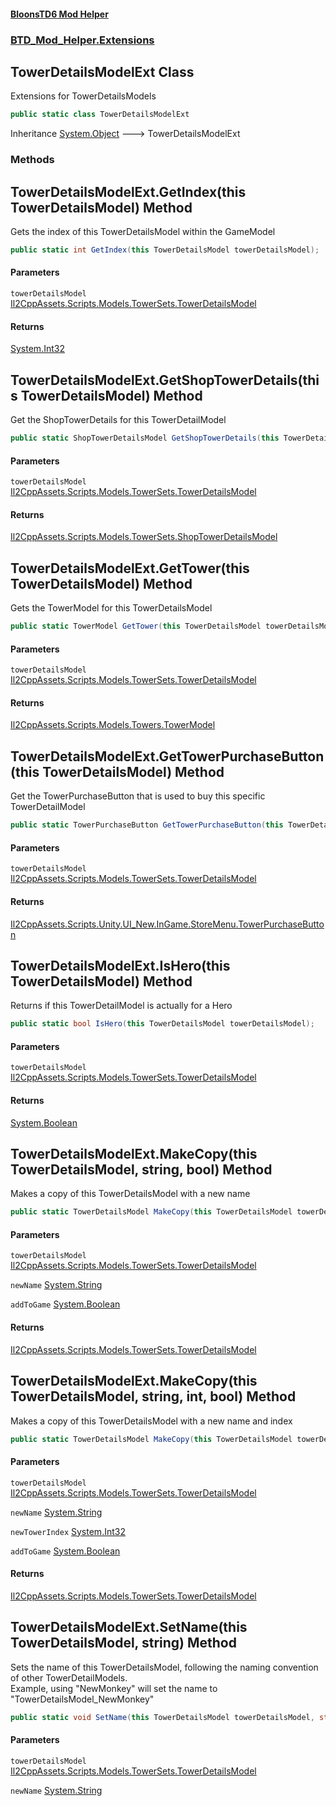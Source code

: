 #### [BloonsTD6 Mod Helper](README.md 'README')
### [BTD_Mod_Helper.Extensions](README.md#BTD_Mod_Helper.Extensions 'BTD_Mod_Helper.Extensions')

## TowerDetailsModelExt Class

Extensions for TowerDetailsModels

```csharp
public static class TowerDetailsModelExt
```

Inheritance [System.Object](https://docs.microsoft.com/en-us/dotnet/api/System.Object 'System.Object') &#129106; TowerDetailsModelExt
### Methods

<a name='BTD_Mod_Helper.Extensions.TowerDetailsModelExt.GetIndex(thisTowerDetailsModel)'></a>

## TowerDetailsModelExt.GetIndex(this TowerDetailsModel) Method

Gets the index of this TowerDetailsModel within the GameModel

```csharp
public static int GetIndex(this TowerDetailsModel towerDetailsModel);
```
#### Parameters

<a name='BTD_Mod_Helper.Extensions.TowerDetailsModelExt.GetIndex(thisTowerDetailsModel).towerDetailsModel'></a>

`towerDetailsModel` [Il2CppAssets.Scripts.Models.TowerSets.TowerDetailsModel](https://docs.microsoft.com/en-us/dotnet/api/Il2CppAssets.Scripts.Models.TowerSets.TowerDetailsModel 'Il2CppAssets.Scripts.Models.TowerSets.TowerDetailsModel')

#### Returns
[System.Int32](https://docs.microsoft.com/en-us/dotnet/api/System.Int32 'System.Int32')

<a name='BTD_Mod_Helper.Extensions.TowerDetailsModelExt.GetShopTowerDetails(thisTowerDetailsModel)'></a>

## TowerDetailsModelExt.GetShopTowerDetails(this TowerDetailsModel) Method

Get the ShopTowerDetails for this TowerDetailModel

```csharp
public static ShopTowerDetailsModel GetShopTowerDetails(this TowerDetailsModel towerDetailsModel);
```
#### Parameters

<a name='BTD_Mod_Helper.Extensions.TowerDetailsModelExt.GetShopTowerDetails(thisTowerDetailsModel).towerDetailsModel'></a>

`towerDetailsModel` [Il2CppAssets.Scripts.Models.TowerSets.TowerDetailsModel](https://docs.microsoft.com/en-us/dotnet/api/Il2CppAssets.Scripts.Models.TowerSets.TowerDetailsModel 'Il2CppAssets.Scripts.Models.TowerSets.TowerDetailsModel')

#### Returns
[Il2CppAssets.Scripts.Models.TowerSets.ShopTowerDetailsModel](https://docs.microsoft.com/en-us/dotnet/api/Il2CppAssets.Scripts.Models.TowerSets.ShopTowerDetailsModel 'Il2CppAssets.Scripts.Models.TowerSets.ShopTowerDetailsModel')

<a name='BTD_Mod_Helper.Extensions.TowerDetailsModelExt.GetTower(thisTowerDetailsModel)'></a>

## TowerDetailsModelExt.GetTower(this TowerDetailsModel) Method

Gets the TowerModel for this TowerDetailsModel

```csharp
public static TowerModel GetTower(this TowerDetailsModel towerDetailsModel);
```
#### Parameters

<a name='BTD_Mod_Helper.Extensions.TowerDetailsModelExt.GetTower(thisTowerDetailsModel).towerDetailsModel'></a>

`towerDetailsModel` [Il2CppAssets.Scripts.Models.TowerSets.TowerDetailsModel](https://docs.microsoft.com/en-us/dotnet/api/Il2CppAssets.Scripts.Models.TowerSets.TowerDetailsModel 'Il2CppAssets.Scripts.Models.TowerSets.TowerDetailsModel')

#### Returns
[Il2CppAssets.Scripts.Models.Towers.TowerModel](https://docs.microsoft.com/en-us/dotnet/api/Il2CppAssets.Scripts.Models.Towers.TowerModel 'Il2CppAssets.Scripts.Models.Towers.TowerModel')

<a name='BTD_Mod_Helper.Extensions.TowerDetailsModelExt.GetTowerPurchaseButton(thisTowerDetailsModel)'></a>

## TowerDetailsModelExt.GetTowerPurchaseButton(this TowerDetailsModel) Method

Get the TowerPurchaseButton that is used to buy this specific TowerDetailModel

```csharp
public static TowerPurchaseButton GetTowerPurchaseButton(this TowerDetailsModel towerDetailsModel);
```
#### Parameters

<a name='BTD_Mod_Helper.Extensions.TowerDetailsModelExt.GetTowerPurchaseButton(thisTowerDetailsModel).towerDetailsModel'></a>

`towerDetailsModel` [Il2CppAssets.Scripts.Models.TowerSets.TowerDetailsModel](https://docs.microsoft.com/en-us/dotnet/api/Il2CppAssets.Scripts.Models.TowerSets.TowerDetailsModel 'Il2CppAssets.Scripts.Models.TowerSets.TowerDetailsModel')

#### Returns
[Il2CppAssets.Scripts.Unity.UI_New.InGame.StoreMenu.TowerPurchaseButton](https://docs.microsoft.com/en-us/dotnet/api/Il2CppAssets.Scripts.Unity.UI_New.InGame.StoreMenu.TowerPurchaseButton 'Il2CppAssets.Scripts.Unity.UI_New.InGame.StoreMenu.TowerPurchaseButton')

<a name='BTD_Mod_Helper.Extensions.TowerDetailsModelExt.IsHero(thisTowerDetailsModel)'></a>

## TowerDetailsModelExt.IsHero(this TowerDetailsModel) Method

Returns if this TowerDetailModel is actually for a Hero

```csharp
public static bool IsHero(this TowerDetailsModel towerDetailsModel);
```
#### Parameters

<a name='BTD_Mod_Helper.Extensions.TowerDetailsModelExt.IsHero(thisTowerDetailsModel).towerDetailsModel'></a>

`towerDetailsModel` [Il2CppAssets.Scripts.Models.TowerSets.TowerDetailsModel](https://docs.microsoft.com/en-us/dotnet/api/Il2CppAssets.Scripts.Models.TowerSets.TowerDetailsModel 'Il2CppAssets.Scripts.Models.TowerSets.TowerDetailsModel')

#### Returns
[System.Boolean](https://docs.microsoft.com/en-us/dotnet/api/System.Boolean 'System.Boolean')

<a name='BTD_Mod_Helper.Extensions.TowerDetailsModelExt.MakeCopy(thisTowerDetailsModel,string,bool)'></a>

## TowerDetailsModelExt.MakeCopy(this TowerDetailsModel, string, bool) Method

Makes a copy of this TowerDetailsModel with a new name

```csharp
public static TowerDetailsModel MakeCopy(this TowerDetailsModel towerDetailsModel, string newName, bool addToGame=false);
```
#### Parameters

<a name='BTD_Mod_Helper.Extensions.TowerDetailsModelExt.MakeCopy(thisTowerDetailsModel,string,bool).towerDetailsModel'></a>

`towerDetailsModel` [Il2CppAssets.Scripts.Models.TowerSets.TowerDetailsModel](https://docs.microsoft.com/en-us/dotnet/api/Il2CppAssets.Scripts.Models.TowerSets.TowerDetailsModel 'Il2CppAssets.Scripts.Models.TowerSets.TowerDetailsModel')

<a name='BTD_Mod_Helper.Extensions.TowerDetailsModelExt.MakeCopy(thisTowerDetailsModel,string,bool).newName'></a>

`newName` [System.String](https://docs.microsoft.com/en-us/dotnet/api/System.String 'System.String')

<a name='BTD_Mod_Helper.Extensions.TowerDetailsModelExt.MakeCopy(thisTowerDetailsModel,string,bool).addToGame'></a>

`addToGame` [System.Boolean](https://docs.microsoft.com/en-us/dotnet/api/System.Boolean 'System.Boolean')

#### Returns
[Il2CppAssets.Scripts.Models.TowerSets.TowerDetailsModel](https://docs.microsoft.com/en-us/dotnet/api/Il2CppAssets.Scripts.Models.TowerSets.TowerDetailsModel 'Il2CppAssets.Scripts.Models.TowerSets.TowerDetailsModel')

<a name='BTD_Mod_Helper.Extensions.TowerDetailsModelExt.MakeCopy(thisTowerDetailsModel,string,int,bool)'></a>

## TowerDetailsModelExt.MakeCopy(this TowerDetailsModel, string, int, bool) Method

Makes a copy of this TowerDetailsModel with a new name and index

```csharp
public static TowerDetailsModel MakeCopy(this TowerDetailsModel towerDetailsModel, string newName, int newTowerIndex, bool addToGame=false);
```
#### Parameters

<a name='BTD_Mod_Helper.Extensions.TowerDetailsModelExt.MakeCopy(thisTowerDetailsModel,string,int,bool).towerDetailsModel'></a>

`towerDetailsModel` [Il2CppAssets.Scripts.Models.TowerSets.TowerDetailsModel](https://docs.microsoft.com/en-us/dotnet/api/Il2CppAssets.Scripts.Models.TowerSets.TowerDetailsModel 'Il2CppAssets.Scripts.Models.TowerSets.TowerDetailsModel')

<a name='BTD_Mod_Helper.Extensions.TowerDetailsModelExt.MakeCopy(thisTowerDetailsModel,string,int,bool).newName'></a>

`newName` [System.String](https://docs.microsoft.com/en-us/dotnet/api/System.String 'System.String')

<a name='BTD_Mod_Helper.Extensions.TowerDetailsModelExt.MakeCopy(thisTowerDetailsModel,string,int,bool).newTowerIndex'></a>

`newTowerIndex` [System.Int32](https://docs.microsoft.com/en-us/dotnet/api/System.Int32 'System.Int32')

<a name='BTD_Mod_Helper.Extensions.TowerDetailsModelExt.MakeCopy(thisTowerDetailsModel,string,int,bool).addToGame'></a>

`addToGame` [System.Boolean](https://docs.microsoft.com/en-us/dotnet/api/System.Boolean 'System.Boolean')

#### Returns
[Il2CppAssets.Scripts.Models.TowerSets.TowerDetailsModel](https://docs.microsoft.com/en-us/dotnet/api/Il2CppAssets.Scripts.Models.TowerSets.TowerDetailsModel 'Il2CppAssets.Scripts.Models.TowerSets.TowerDetailsModel')

<a name='BTD_Mod_Helper.Extensions.TowerDetailsModelExt.SetName(thisTowerDetailsModel,string)'></a>

## TowerDetailsModelExt.SetName(this TowerDetailsModel, string) Method

Sets the name of this TowerDetailsModel, following the naming convention of other TowerDetailModels.  
Example, using "NewMonkey" will set the name to "TowerDetailsModel_NewMonkey"

```csharp
public static void SetName(this TowerDetailsModel towerDetailsModel, string newName);
```
#### Parameters

<a name='BTD_Mod_Helper.Extensions.TowerDetailsModelExt.SetName(thisTowerDetailsModel,string).towerDetailsModel'></a>

`towerDetailsModel` [Il2CppAssets.Scripts.Models.TowerSets.TowerDetailsModel](https://docs.microsoft.com/en-us/dotnet/api/Il2CppAssets.Scripts.Models.TowerSets.TowerDetailsModel 'Il2CppAssets.Scripts.Models.TowerSets.TowerDetailsModel')

<a name='BTD_Mod_Helper.Extensions.TowerDetailsModelExt.SetName(thisTowerDetailsModel,string).newName'></a>

`newName` [System.String](https://docs.microsoft.com/en-us/dotnet/api/System.String 'System.String')